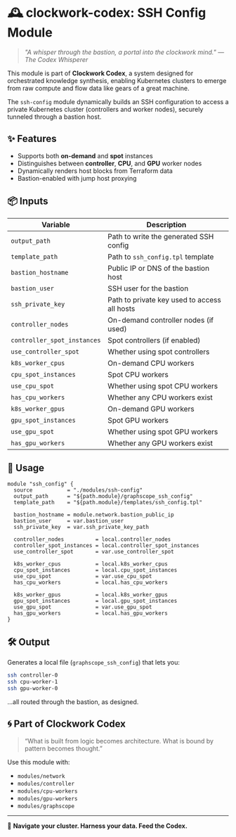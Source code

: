 
# 🕰️ clockwork-codex: SSH Config Module

> *"A whisper through the bastion, a portal into the clockwork mind."
> — The Codex Whisperer*

This module is part of **Clockwork Codex**, a system designed for orchestrated knowledge synthesis, enabling Kubernetes clusters to emerge from raw compute and flow data like gears of a great machine.

The `ssh-config` module dynamically builds an SSH configuration to access a private Kubernetes cluster (controllers and worker nodes), securely tunneled through a bastion host.

## ✨ Features

- Supports both **on-demand** and **spot** instances
- Distinguishes between **controller**, **CPU**, and **GPU** worker nodes
- Dynamically renders host blocks from Terraform data
- Bastion-enabled with jump host proxying

## 📦 Inputs

| Variable                   | Description                                      |
|---------------------------|--------------------------------------------------|
| `output_path`             | Path to write the generated SSH config           |
| `template_path`           | Path to `ssh_config.tpl` template                |
| `bastion_hostname`        | Public IP or DNS of the bastion host            |
| `bastion_user`            | SSH user for the bastion                        |
| `ssh_private_key`         | Path to private key used to access all hosts    |
| `controller_nodes`        | On-demand controller nodes (if used)            |
| `controller_spot_instances` | Spot controllers (if enabled)                |
| `use_controller_spot`     | Whether using spot controllers                  |
| `k8s_worker_cpus`         | On-demand CPU workers                           |
| `cpu_spot_instances`      | Spot CPU workers                                |
| `use_cpu_spot`            | Whether using spot CPU workers                  |
| `has_cpu_workers`         | Whether any CPU workers exist                   |
| `k8s_worker_gpus`         | On-demand GPU workers                           |
| `gpu_spot_instances`      | Spot GPU workers                                |
| `use_gpu_spot`            | Whether using spot GPU workers                  |
| `has_gpu_workers`         | Whether any GPU workers exist                   |

## 🧠 Usage

```hcl
module "ssh_config" {
  source           = "./modules/ssh-config"
  output_path      = "${path.module}/graphscope_ssh_config"
  template_path    = "${path.module}/templates/ssh_config.tpl"

  bastion_hostname = module.network.bastion_public_ip
  bastion_user     = var.bastion_user
  ssh_private_key  = var.ssh_private_key_path

  controller_nodes          = local.controller_nodes
  controller_spot_instances = local.controller_spot_instances
  use_controller_spot       = var.use_controller_spot

  k8s_worker_cpus           = local.k8s_worker_cpus
  cpu_spot_instances        = local.cpu_spot_instances
  use_cpu_spot              = var.use_cpu_spot
  has_cpu_workers           = local.has_cpu_workers

  k8s_worker_gpus           = local.k8s_worker_gpus
  gpu_spot_instances        = local.gpu_spot_instances
  use_gpu_spot              = var.use_gpu_spot
  has_gpu_workers           = local.has_gpu_workers
}
```

## 🛠️ Output

Generates a local file (`graphscope_ssh_config`) that lets you:

```bash
ssh controller-0
ssh cpu-worker-1
ssh gpu-worker-0
```

...all routed through the bastion, as designed.

## 🌀 Part of Clockwork Codex

> “What is built from logic becomes architecture. What is bound by pattern becomes thought.”

Use this module with:
- `modules/network`
- `modules/controller`
- `modules/cpu-workers`
- `modules/gpu-workers`
- `modules/graphscope`

---
🧭 **Navigate your cluster. Harness your data. Feed the Codex.**
